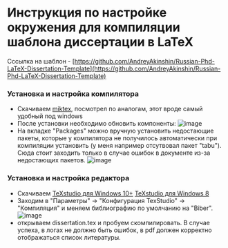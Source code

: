 # Инструкция по настройке окружения для компиляции шаблона диссертации в LaTeX

Сссылка на шаблон - [https://github.com/AndreyAkinshin/Russian-Phd-LaTeX-Dissertation-Template](https://github.com/AndreyAkinshin/Russian-Phd-LaTeX-Dissertation-Template)

### Установка и настройка компилятора

- Скачиваем [miktex](https://miktex.org/download), посмотрел по аналогам, этот вроде самый удобный под windows
- После установки необходимо обновить компоненты:
  ![image](https://github.com/procudin/disser-template-setup/assets/20419403/68594348-8824-440a-b6ae-e009c30329e5)
- На вкладке "Packages" можно вручную установить недостающие пакеты, которые у компилятора не получилось автоматически при компиляции установить  (у меня например отсутвовал пакет "tabu"). Сюда стоит заходить только в случае ошибок в документе из-за недостающих пакетов.
![image](https://github.com/procudin/disser-template-setup/assets/20419403/31385796-7ddc-4eb7-bb43-54d6f8ff2cde)

### Установка и настройка редактора
- Скачиваем [TeXstudio для Windows 10+](https://www.texstudio.org/) [TeXstudio для Windows 8](https://github.com/texstudio-org/texstudio/releases/tag/2.12.22)
- Заходим в "Параметры" -> "Конфигурация TexStudio" -> "Компиляция" и меняем библиографию по умолчанию на "Biber".
![image](https://github.com/procudin/disser-template-setup/assets/20419403/761c1a52-b598-4e97-91c9-eb7d26efb790)
- открываем dissertation.tex и пробуем скомпилировать. В случае успеха, в логах не должно быть ошибок, в pdf должен корректно отображаться список литературы.
